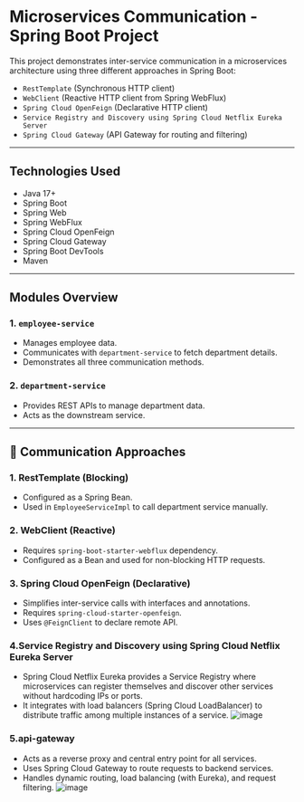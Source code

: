 #  Microservices Communication - Spring Boot Project

This project demonstrates inter-service communication in a microservices architecture using three different approaches in Spring Boot:

- `RestTemplate` (Synchronous HTTP client)
- `WebClient` (Reactive HTTP client from Spring WebFlux)
- `Spring Cloud OpenFeign` (Declarative HTTP client)
- `Service Registry and Discovery using Spring Cloud Netflix Eureka Server`
- `Spring Cloud Gateway` (API Gateway for routing and filtering)



---

##  Technologies Used

- Java 17+
- Spring Boot
- Spring Web
- Spring WebFlux
- Spring Cloud OpenFeign
- Spring Cloud Gateway
- Spring Boot DevTools
- Maven

---

##  Modules Overview

### 1. `employee-service`

- Manages employee data.
- Communicates with `department-service` to fetch department details.
- Demonstrates all three communication methods.

### 2. `department-service`

- Provides REST APIs to manage department data.
- Acts as the downstream service.

---

## 🔗 Communication Approaches

###  1. RestTemplate (Blocking)
- Configured as a Spring Bean.
- Used in `EmployeeServiceImpl` to call department service manually.

###  2. WebClient (Reactive)
- Requires `spring-boot-starter-webflux` dependency.
- Configured as a Bean and used for non-blocking HTTP requests.

###  3. Spring Cloud OpenFeign (Declarative)
- Simplifies inter-service calls with interfaces and annotations.
- Requires `spring-cloud-starter-openfeign`.
- Uses `@FeignClient` to declare remote API.

### 4.Service Registry and Discovery using Spring Cloud Netflix Eureka Server
- Spring Cloud Netflix Eureka provides a Service Registry where microservices can register themselves and discover other services without hardcoding IPs or ports.
- It integrates with load balancers (Spring Cloud LoadBalancer) to distribute traffic among multiple instances of a service.
![image](https://github.com/user-attachments/assets/3068fb72-9bfa-45ab-8289-de5d4fed7231)

### 5.api-gateway
- Acts as a reverse proxy and central entry point for all services.
- Uses Spring Cloud Gateway to route requests to backend services.
- Handles dynamic routing, load balancing (with Eureka), and request filtering.
![image](https://github.com/user-attachments/assets/ee9a346c-1fd9-4a18-82ee-b667371ce608)
